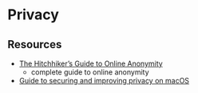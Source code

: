 # Privacy

## Resources

- [The Hitchhiker’s Guide to Online Anonymity](https://anonymousplanet.org/guide.html)
  - complete guide to online anonymity
- [Guide to securing and improving privacy on macOS](https://github.com/drduh/macOS-Security-and-Privacy-Guide)

